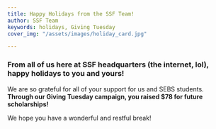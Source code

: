 ```yaml
---
title: Happy Holidays from the SSF Team!
author: SSF Team
keywords: holidays, Giving Tuesday
cover_img: "/assets/images/holiday_card.jpg"

---
```

### From all of us here at SSF headquarters (the internet, lol), **happy holidays** to you and yours!

We are so grateful for all of your support for us and SEBS students. **Through our Giving Tuesday campaign, you raised $78 for future scholarships!**

We hope you have a wonderful and restful break!